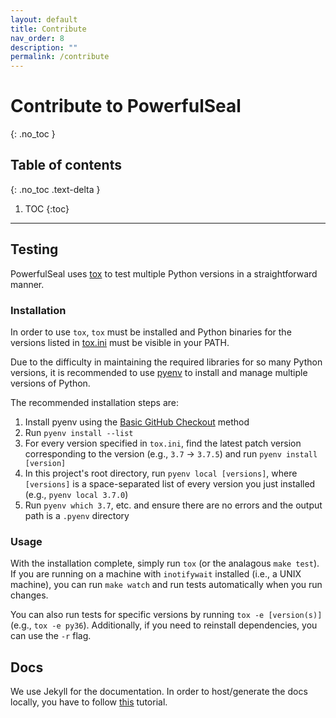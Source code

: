 ```yaml
---
layout: default
title: Contribute
nav_order: 8
description: ""
permalink: /contribute
---
```


# Contribute to PowerfulSeal
{: .no_toc }

## Table of contents
{: .no_toc .text-delta }

1. TOC
{:toc}

---

## Testing

PowerfulSeal uses [tox](https://github.com/tox-dev/tox) to test multiple Python versions in a straightforward manner.

### Installation

In order to use `tox`, `tox` must be installed and Python binaries for the versions listed in [tox.ini](https://github.com/powerfulseal/powerfulseal/blob/master/tox.ini) must be visible in your PATH.

Due to the difficulty in maintaining the required libraries for so many Python versions, it is recommended to use [pyenv](https://github.com/pyenv/pyenv) to install and manage multiple versions of Python.

The recommended installation steps are:
1. Install pyenv using the [Basic GitHub Checkout](https://github.com/pyenv/pyenv#basic-github-checkout) method
2. Run `pyenv install --list`
3. For every version specified in `tox.ini`, find the latest patch version corresponding to the version (e.g., `3.7` -> `3.7.5`) and run `pyenv install [version]`
4. In this project's root directory, run `pyenv local [versions]`, where `[versions]` is a space-separated list of every version you just installed (e.g., `pyenv local 3.7.0`)
5. Run `pyenv which 3.7`, etc. and ensure there are no errors and the output path is a `.pyenv` directory

### Usage

With the installation complete, simply run `tox` (or the analagous `make test`). If you are running on a machine with `inotifywait` installed (i.e., a UNIX machine), you can run `make watch` and run tests automatically when you run changes.

You can also run tests for specific versions by running `tox -e [version(s)]` (e.g., `tox -e py36`). Additionally, if you need to reinstall dependencies, you can use the `-r` flag.

## Docs

We use Jekyll for the documentation. In order to host/generate the docs locally, you have to follow [this](https://help.github.com/en/github/working-with-github-pages/testing-your-github-pages-site-locally-with-jekyll) tutorial.